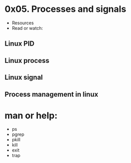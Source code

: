 # 0x05. Processes and signals

- Resources
- Read or watch:

## Linux PID
## Linux process
## Linux signal
## Process management in linux
# man or help:

- ps
- pgrep
- pkill
- kill
- exit
- trap
